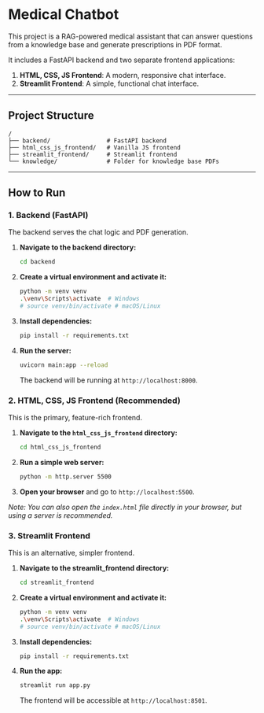 # Medical Chatbot

This project is a RAG-powered medical assistant that can answer questions from a knowledge base and generate prescriptions in PDF format.

It includes a FastAPI backend and two separate frontend applications:
1.  **HTML, CSS, JS Frontend**: A modern, responsive chat interface.
2.  **Streamlit Frontend**: A simple, functional chat interface.

---

## Project Structure

```
/
├── backend/                # FastAPI backend
├── html_css_js_frontend/   # Vanilla JS frontend
├── streamlit_frontend/     # Streamlit frontend
└── knowledge/              # Folder for knowledge base PDFs
```

---

## How to Run

### 1. Backend (FastAPI)

The backend serves the chat logic and PDF generation.

1.  **Navigate to the backend directory:**
    ```bash
    cd backend
    ```

2.  **Create a virtual environment and activate it:**
    ```bash
    python -m venv venv
    .\venv\Scripts\activate  # Windows
    # source venv/bin/activate # macOS/Linux
    ```

3.  **Install dependencies:**
    ```bash
    pip install -r requirements.txt
    ```

4.  **Run the server:**
    ```bash
    uvicorn main:app --reload
    ```
    The backend will be running at `http://localhost:8000`.

### 2. HTML, CSS, JS Frontend (Recommended)

This is the primary, feature-rich frontend.

1.  **Navigate to the `html_css_js_frontend` directory:**
    ```bash
    cd html_css_js_frontend
    ```
2.  **Run a simple web server:**
    ```bash
    python -m http.server 5500
    ```
3.  **Open your browser** and go to `http://localhost:5500`.

*Note: You can also open the `index.html` file directly in your browser, but using a server is recommended.*


### 3. Streamlit Frontend

This is an alternative, simpler frontend.

1.  **Navigate to the streamlit_frontend directory:**
    ```bash
    cd streamlit_frontend
    ```

2.  **Create a virtual environment and activate it:**
    ```bash
    python -m venv venv
    .\venv\Scripts\activate  # Windows
    # source venv/bin/activate # macOS/Linux
    ```

3.  **Install dependencies:**
    ```bash
    pip install -r requirements.txt
    ```

4.  **Run the app:**
    ```bash
    streamlit run app.py
    ```
    The frontend will be accessible at `http://localhost:8501`.
